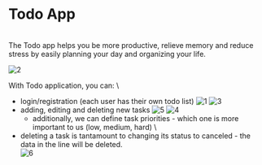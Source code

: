 # Todo App
   \
The Todo app helps you be more productive, relieve memory and reduce stress by easily planning your day and organizing your life.

![2](https://user-images.githubusercontent.com/44274110/222985747-764109ee-e6dd-450e-9a1b-249c0c4f882a.png)

With Todo application, you can:   \
* login/registration (each user has their own todo list)
![1](https://user-images.githubusercontent.com/44274110/222985716-14b69f77-eb1f-4e14-9a84-5ee73b04f9e2.png)
![3](https://user-images.githubusercontent.com/44274110/222985701-45d26144-da99-48bc-a56e-9bef71217051.png)
* adding, editing and deleting new tasks
![5](https://user-images.githubusercontent.com/44274110/222985772-3f605a48-54ed-4a39-a940-bee4d6e5c550.png)
![4](https://user-images.githubusercontent.com/44274110/222985775-7acb4a98-2475-4acd-81ea-361ab012bcfe.png)
	* additionally, we can define task priorities - which one is more important to us (low, medium, hard)   \
*  deleting a task is tantamount to changing its status to canceled - the data in the line will be deleted.   \
![6](https://user-images.githubusercontent.com/44274110/222985810-ab4ac1b1-52c5-4973-961f-b10a67abe488.png)
